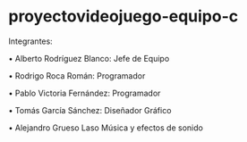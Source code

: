# proyectovideojuego-equipo-c
Integrantes:<p>
  •	Alberto Rodríguez Blanco: Jefe de Equipo	<p>
  •	Rodrigo Roca Román: Programador<p>
  •	Pablo Victoria Fernández: Programador<p>
  •	Tomás García Sánchez: Diseñador Gráfico<p>
  •	Alejandro Grueso Laso Música y efectos de sonido <p>

